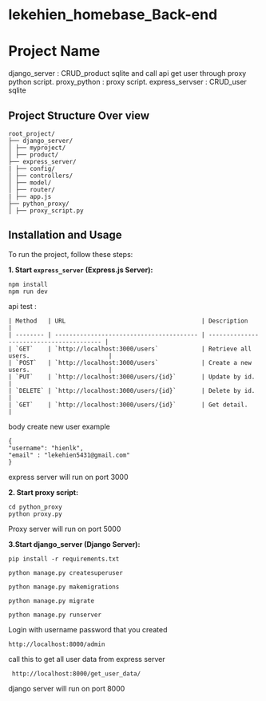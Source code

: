# lekehien_homebase_Back-end


# Project Name

django_server : CRUD_product sqlite and call api get user through proxy python script.
proxy_python : proxy script.
express_servser : CRUD_user sqlite

## Project Structure Over view
```
root_project/
├── django_server/
│ ├── myproject/
│ ├── product/
├── express_server/
| ├── config/
│ ├── controllers/
│ ├── model/
│ ├── router/
| ├── app.js
├── python_proxy/
│ ├── proxy_script.py
```

## Installation and Usage

To run the project, follow these steps:

**1. Start `express_server` (Express.js Server):**
```
npm install
npm run dev
```

api test :

```
| Method   | URL                                      | Description                              |
| -------- | ---------------------------------------- | ---------------------------------------- |
| `GET`    | `http://localhost:3000/users`            | Retrieve all users.                      |
| `POST`   | `http://localhost:3000/users`            | Create a new users.                      |
| `PUT`    | `http://localhost:3000/users/{id}`       | Update by id.                            |
| `DELETE` | `http://localhost:3000/users/{id}`       | Delete by id.                            |
| `GET`    | `http://localhost:3000/users/{id}`       | Get detail.                              |
```

body create new user example
```
{
"username": "hienlk",
"email" : "lekehien5431@gmail.com"
}
```
express server will run on port 3000

**2. Start proxy script:**
```
cd python_proxy
python proxy.py
```
Proxy server will run on port 5000

**3.Start django_server (Django Server):**
```
pip install -r requirements.txt

python manage.py createsuperuser

python manage.py makemigrations

python manage.py migrate

python manage.py runserver

```

Login with username password that you created 

```
http://localhost:8000/admin 

```
call this to get all user data from express server
```
 http://localhost:8000/get_user_data/  

```



django server will run on port 8000


